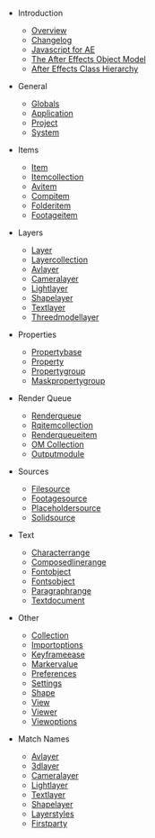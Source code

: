 - Introduction

	- [Overview](../introduction/overview)
	- [Changelog](../introduction/changelog)
	- [Javascript for AE](../introduction/javascript)
	- [The After Effects Object Model](../introduction/objectmodel)
	- [After Effects Class Hierarchy](../introduction/classhierarchy)

- General

	- [Globals](../general/globals)
	- [Application](../general/application)
	- [Project](../general/project)
	- [System](../general/system)

- Items

	- [Item](../items/item)
	- [Itemcollection](../items/itemcollection)
	- [Avitem](../items/avitem)
	- [Compitem](../items/compitem)
	- [Folderitem](../items/folderitem)
	- [Footageitem](../items/footageitem)

- Layers

	- [Layer](../layers/layer)
	- [Layercollection](../layers/layercollection)
	- [Avlayer](../layers/avlayer)
	- [Cameralayer](../layers/cameralayer)
	- [Lightlayer](../layers/lightlayer)
	- [Shapelayer](../layers/shapelayer)
	- [Textlayer](../layers/textlayer)
	- [Threedmodellayer](../layers/threedmodellayer)

- Properties

	- [Propertybase](../properties/propertybase)
	- [Property](../properties/property)
	- [Propertygroup](../properties/propertygroup)
	- [Maskpropertygroup](../properties/maskpropertygroup)

- Render Queue

	- [Renderqueue](../renderqueue/renderqueue)
	- [Rqitemcollection](../renderqueue/rqitemcollection)
	- [Renderqueueitem](../renderqueue/renderqueueitem)
	- [OM Collection](../renderqueue/omcollection)
	- [Outputmodule](../renderqueue/outputmodule)

- Sources

	- [Filesource](../sources/filesource)
	- [Footagesource](../sources/footagesource)
	- [Placeholdersource](../sources/placeholdersource)
	- [Solidsource](../sources/solidsource)

- Text

	- [Characterrange](../text/characterrange)
	- [Composedlinerange](../text/composedlinerange)
	- [Fontobject](../text/fontobject)
	- [Fontsobject](../text/fontsobject)
	- [Paragraphrange](../text/paragraphrange)
	- [Textdocument](../text/textdocument)

- Other

	- [Collection](../other/collection)
	- [Importoptions](../other/importoptions)
	- [Keyframeease](../other/keyframeease)
	- [Markervalue](../other/markervalue)
	- [Preferences](../other/preferences)
	- [Settings](../other/settings)
	- [Shape](../other/shape)
	- [View](../other/view)
	- [Viewer](../other/viewer)
	- [Viewoptions](../other/viewoptions)

- Match Names

	- [Avlayer](../matchnames/layer/avlayer)
	- [3dlayer](../matchnames/layer/3dlayer)
	- [Cameralayer](../matchnames/layer/cameralayer)
	- [Lightlayer](../matchnames/layer/lightlayer)
	- [Textlayer](../matchnames/layer/textlayer)
	- [Shapelayer](../matchnames/layer/shapelayer)
	- [Layerstyles](../matchnames/layer/layerstyles)
	- [Firstparty](../matchnames/effects/firstparty)
